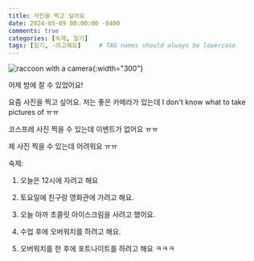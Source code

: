 ```yaml
---
title: 사진을 찍고 싶어요
date: 2024-05-09 00:00:00 -0400
comments: true
categories: [숙제, 일기]
tags: [일기, -려고해요]     # TAG names should always be lowercase
---
```


![raccoon with a camera](https://i.pinimg.com/736x/e8/08/8f/e8088f55db7ef6453514857993616c54.jpg){:width="300"}

어제 밤에 잘 수 있었어요!

요즘 사진을 찍고 싶어요. 저는 좋은 카메라가 있는데 I don't know what to take pictures of ㅠㅠ 

코스프레 사진 찍을 수 있는데 이벤트가 없어요 ㅠㅠ

제 사진 찍을 수 있는데 어려워요 ㅠㅠ

숙제:

1. 오늘은 12시에 자려고 해요

2. 토요일에 친구랑 영화관에 가려고 해요.

3. 오늘 아까 초콜릿 아이스크림을 사려고 했어요.

4. 수업 후에 오버워치를 하려고 해요.

5. 오버워치를 한 후에 포트나이트를 하려고 해요 ㅋㅋㅋ